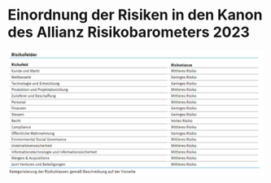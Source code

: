 # Einordnung der Risiken in den Kanon des Allianz Risikobarometers 2023

![Alt-Text](/Unternehmensrisiken.png)
